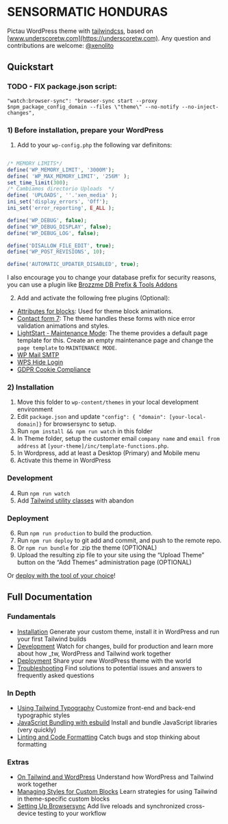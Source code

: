 # SENSORMATIC HONDURAS

Pictau WordPress theme with [tailwindcss](https://tailwindcss.com/docs/installation), based on [www.underscoretw.com](https://underscoretw.com).
Any question and contributions are welcome: [@xenolito](mailto:orey@pictau.com)

## Quickstart

### TODO - FIX package.json script:
```
"watch:browser-sync": "browser-sync start --proxy $npm_package_config_domain --files \"theme\" --no-notify --no-inject-changes",
```

### 1) Before installation, prepare your WordPress

1. Add to your `wp-config.php` the following var definitons:

```php

/* MEMORY LIMITS*/
define('WP_MEMORY_LIMIT', '3000M');
define( 'WP_MAX_MEMORY_LIMIT', '256M' );
set_time_limit(300);
/* Cambiamos directorio Uploads  */
define( 'UPLOADS', ''.'xen_media' );
ini_set('display_errors', 'Off');
ini_set('error_reporting', E_ALL );

define('WP_DEBUG', false);
define('WP_DEBUG_DISPLAY', false);
define('WP_DEBUG_LOG', false);

define('DISALLOW_FILE_EDIT', true);
define('WP_POST_REVISIONS', 10);

define('AUTOMATIC_UPDATER_DISABLED', true);

```

I also encourage you to change your database prefix for security reasons, you can use a plugin like [Brozzme DB Prefix & Tools Addons](https://wordpress.org/plugins/brozzme-db-prefix-change/)

2. Add and activate the following free plugins (Optional):

-   [Attributes for blocks](https://es.wordpress.org/plugins/attributes-for-blocks/): Used for theme block animations.
-   [Contact form 7](https://es.wordpress.org/plugins/contact-form-7/): The theme handles these forms with nice error validation animations and styles.
-   [LightStart - Maintenance Mode](https://es.wordpress.org/plugins/wp-maintenance-mode/): The theme provides a default page template for this. Create an empty maintenance page and change the `page template` to `MAINTENANCE MODE`.
-   [WP Mail SMTP](https://es.wordpress.org/plugins/wp-mail-smtp/)
-   [WPS Hide Login](https://es.wordpress.org/plugins/wps-hide-login/)
-   [GDPR Cookie Compliance](https://wordpress.org/plugins/gdpr-cookie-compliance/)

### 2) Installation

1. Move this folder to `wp-content/themes` in your local development environment
2. Edit `package.json` and update `"config": { "domain": [your-local-domain]}` for browsersync to setup.
3. Run `npm install && npm run watch` in this folder
4. In Theme folder, setup the customer email `company name` and `email from address` at `[your-theme]/inc/template-functions.php`.
5. In Wordpress, add at least a Desktop (Primary) and Mobile menu
6. Activate this theme in WordPress

### Development

4. Run `npm run watch`
5. Add [Tailwind utility classes](https://tailwindcss.com/docs/utility-first) with abandon

### Deployment

6. Run `npm run production` to build the production.
7. Run `npm run deploy` to git add and commit, and push to the remote repo.
8. Or `npm run bundle` for .zip the theme (OPTIONAL)
9. Upload the resulting zip file to your site using the “Upload Theme” button on the “Add Themes” administration page (OPTIONAL)

Or [deploy with the tool of your choice](https://underscoretw.com/docs/deployment/#h-other-deployment-options)!

## Full Documentation

### Fundamentals

-   [Installation](https://underscoretw.com/docs/installation/)
    Generate your custom theme, install it in WordPress and run your first Tailwind builds
-   [Development](https://underscoretw.com/docs/development/)
    Watch for changes, build for production and learn more about how \_tw, WordPress and Tailwind work together
-   [Deployment](https://underscoretw.com/docs/deployment/)
    Share your new WordPress theme with the world
-   [Troubleshooting](https://underscoretw.com/docs/troubleshooting/)
    Find solutions to potential issues and answers to frequently asked questions

### In Depth

-   [Using Tailwind Typography](https://underscoretw.com/docs/tailwind-typography/)
    Customize front-end and back-end typographic styles
-   [JavaScript Bundling with esbuild](https://underscoretw.com/docs/esbuild/)
    Install and bundle JavaScript libraries (very quickly)
-   [Linting and Code Formatting](https://underscoretw.com/docs/linting-code-formatting/)
    Catch bugs and stop thinking about formatting

### Extras

-   [On Tailwind and WordPress](https://underscoretw.com/docs/wordpress-tailwind/)
    Understand how WordPress and Tailwind work together
-   [Managing Styles for Custom Blocks](https://underscoretw.com/docs/custom-blocks/)
    Learn strategies for using Tailwind in theme-specific custom blocks
-   [Setting Up Browsersync](https://underscoretw.com/docs/browsersync/)
    Add live reloads and synchronized cross-device testing to your workflow
